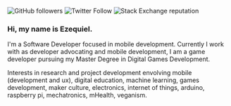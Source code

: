 ![GitHub followers](https://img.shields.io/github/followers/ezefranca?style=flat-square)
![Twitter Follow](https://img.shields.io/twitter/follow/ezefranca?style=flat-square)
![Stack Exchange reputation](https://img.shields.io/stackexchange/stackoverflow/r/2773779?style=flat-square)

### Hi, my name is Ezequiel. 

I'm a Software Developer focused in mobile development. Currently I work with as developer advocating and mobile development, I am a game developer pursuing my Master Degree in Digital Games Development.

Interests in research and project development envolving mobile (development and ux), digital education, machine learning, games development, maker culture, electronics, internet of things, arduino, raspberry pi, mechatronics, mHealth, veganism.
